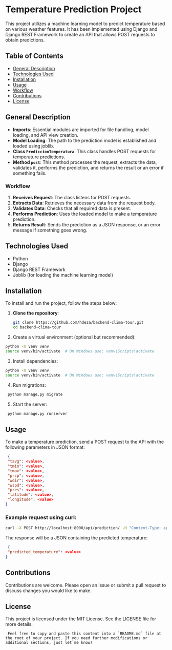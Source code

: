 # Temperature Prediction Project

This project utilizes a machine learning model to predict temperature based on various weather features. It has been implemented using Django and Django REST Framework to create an API that allows POST requests to obtain predictions.

## Table of Contents
- [General Description](#general-description)
- [Technologies Used](#technologies-used)
- [Installation](#installation)
- [Usage](#usage)
- [Workflow](#workflow)
- [Contributions](#contributions)
- [License](#license)

## General Description

- **Imports**: Essential modules are imported for file handling, model loading, and API view creation.
- **Model Loading**: The path to the prediction model is established and loaded using joblib.
- **Class `PrediccionTemperatura`**: This class handles POST requests for temperature predictions.
- **Method `post`**: This method processes the request, extracts the data, validates it, performs the prediction, and returns the result or an error if something fails.

### Workflow

1. **Receives Request**: The class listens for POST requests.
2. **Extracts Data**: Retrieves the necessary data from the request body.
3. **Validates Data**: Checks that all required data is present.
4. **Performs Prediction**: Uses the loaded model to make a temperature prediction.
5. **Returns Result**: Sends the prediction as a JSON response, or an error message if something goes wrong.

## Technologies Used

- Python
- Django
- Django REST Framework
- Joblib (for loading the machine learning model)

## Installation

To install and run the project, follow the steps below:

1. **Clone the repository**:
   ```bash
   git clone https://github.com/hdeza/backend-clima-tour.git
   cd backend-clima-tour
2. Create a virtual environment (optional but recommended):
  ```bash
  python -m venv venv
  source venv/bin/activate  # On Windows use: venv\Scripts\activate
   ```
3. Install dependencies:
  ```bash
  python -m venv venv
  source venv/bin/activate  # On Windows use: venv\Scripts\activate
 ```
4. Run migrations:
 ```bash
  python manage.py migrate
 ```
5. Start the server:
 ```bash
  python manage.py runserver
 ```
## Usage

To make a temperature prediction, send a POST request to the API with the following parameters in JSON format:
 ```json
  {
  "tavg": <value>,
  "tmin": <value>,
  "tmax": <value>,
  "prcp": <value>,
  "wdir": <value>,
  "wspd": <value>,
  "pres": <value>,
  "latitude": <value>,
  "longitude": <value>
}
 ```
### Example request using curl:
 ```bash
 curl -X POST http://localhost:8000/api/prediction/ -H "Content-Type: application/json" -d '{"tavg": 25, "tmin": 20, "tmax": 30, "prcp": 5, "wdir": 180, "wspd": 10, "pres": 1010, "latitude": 10.0, "longitude": -74.0}'
 ```
The response will be a JSON containing the predicted temperature:
 ```json
  {
  "predicted_temperature": <value>
}
 ```

## Contributions

Contributions are welcome. Please open an issue or submit a pull request to discuss changes you would like to make.

## License 

This project is licensed under the MIT License. See the LICENSE file for more details.
 ```vbnet
  Feel free to copy and paste this content into a `README.md` file at the root of your project. If you need further modifications or additional sections, just let me know!
 ```





